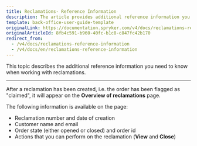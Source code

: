 ```yaml
---
title: Reclamations- Reference Information
description: The article provides additional reference information you see when managing Reclamations in the Back Office.
template: back-office-user-guide-template
originalLink: https://documentation.spryker.com/v4/docs/reclamations-reference-information
originalArticleId: 8fb4c591-b960-40fc-b1c8-c847fc42b170
redirect_from:
  - /v4/docs/reclamations-reference-information
  - /v4/docs/en/reclamations-reference-information
---
```


This topic describes the additional reference information you need to know when working with reclamations.
***

After a reclamation has been created, i.e. the order has been flagged as "claimed", it will appear on the **Overview of reclamations** page. 

The following information is available on the page:
* Reclamation number and date of creation
* Customer name and email
* Order state (either opened or closed) and order id
* Actions that you can perform on the reclamation (**View** and **Close**)
